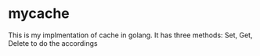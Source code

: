 # mycache
This is my implmentation of cache in golang.
It has three methods: Set, Get, Delete to do the accordings

